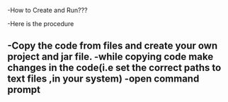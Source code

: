 -How to Create and Run???

-Here is the procedure

-Copy the code from files and create your own project and jar file.
-while copying code make changes in the code(i.e set the correct paths to text files ,in your system)
-open command prompt
-
